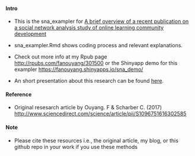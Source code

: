 #### Intro
- This is the sna_exampler for [A brief overview of a recent publication on a social network analysis study of online learning community development](http://fanouyang.net/2017/07/28/a-brief-overview-of-a-recent-publication-on-a-social-network-analysis-study-of-online-learning-community-development/)

- sna_exampler.Rmd shows coding process and relevant explanations. 

- Check out more info at my Rpub page http://rpubs.com/fanouyang/301500 or the Shinyapp demo for this exampler https://fanouyang.shinyapps.io/sna_demo/

- An short presentation about this research can be found [here](http://audioslides.elsevier.com/ViewerSmall.aspx?doi=10.1016/j.iheduc.2017.07.002&Source=0&resumeTime=0&resumeSlideIndex=0&width=800&height=639).

#### Reference
- Original resesarch article by Ouyang. F & Scharber C. (2017) http://www.sciencedirect.com/science/article/pii/S1096751616302585

#### Note
- Please cite these resources i.e., the original article, my blog, or this github repo in your work if you use these methods
